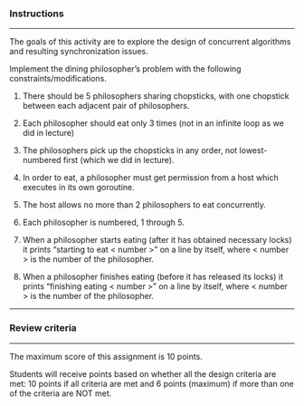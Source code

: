 ### Instructions

---

The goals of this activity are to explore the design of concurrent algorithms and resulting synchronization issues.

Implement the dining philosopher’s problem with the following constraints/modifications.

1. There should be 5 philosophers sharing chopsticks, with one chopstick between each adjacent pair of philosophers.

2. Each philosopher should eat only 3 times (not in an infinite loop as we did in lecture)

3. The philosophers pick up the chopsticks in any order, not lowest-numbered first (which we did in lecture).

4. In order to eat, a philosopher must get permission from a host which executes in its own goroutine.

5. The host allows no more than 2 philosophers to eat concurrently.

6. Each philosopher is numbered, 1 through 5.

7. When a philosopher starts eating (after it has obtained necessary locks) it prints “starting to eat < number >” on a line by itself, where < number > is the number of the philosopher.

8. When a philosopher finishes eating (before it has released its locks) it prints “finishing eating < number >” on a line by itself, where < number > is the number of the philosopher.

---

### Review criteria

---

The maximum score of this assignment is 10 points.

Students will receive points based on whether all the design criteria are met: 10 points if all criteria are met and 6 points (maximum) if more than one of the criteria are NOT met.

